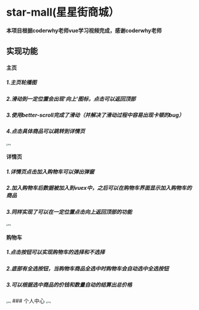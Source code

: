 # star-mall(星星街商城）

####  本项目根据coderwhy老师vue学习视频完成，感谢coderwhy老师

## 实现功能
#### 主页

   ##### 1.主页轮播图
   ##### 2.滑动到一定位置会出现'向上'图标，点击可以返回顶部
   ##### 3.使用better-scroll完成了滑动（并解决了滑动过程中容易出现卡顿的bug）
   ##### 4.点击具体商品可以跳转到详情页

<img src="https://user-images.githubusercontent.com/63336139/86562672-a9eaef80-bf95-11ea-8b36-f9fde674f2a8.png" alt="img" style="zoom:30%;" />




#### 详情页
   ##### 1.详情页点击加入购物车可以弹出弹窗
   ##### 2.加入购物车后数据被加入到vuex中，之后可以在购物车界面显示加入购物车的商品
   ##### 3.同样实现了可以在一定位置点击向上返回顶部的功能

<img src="https://user-images.githubusercontent.com/63336139/86562678-ab1c1c80-bf95-11ea-8f49-8609191e2dc3.png" alt="img" style="zoom:30%;" />

#### 购物车
   ##### 1.点击按钮可以实现购物车的选择和不选择
   ##### 2.底部有全选按钮，当购物车商品全选中时购物车会自动选中全选按钮
   ##### 3.可以根据选中商品的价钱和数量自动的结算出总价格

<img src="https://user-images.githubusercontent.com/63336139/86562279-06014400-bf95-11ea-99a0-d327ca0b73a9.png" alt="img" style="zoom:30%;" />
###  个人中心

<img src="https://user-images.githubusercontent.com/63336139/86562285-08639e00-bf95-11ea-934c-22c20ea75053.png" alt="img" style="zoom:30%;" />


